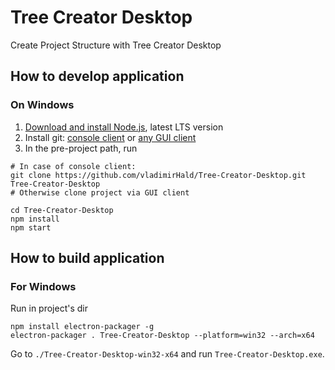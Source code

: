 # Tree Creator Desktop
Create Project Structure with Tree Creator Desktop

## How to develop application

### On Windows

1. [Download and install Node.js](https://nodejs.org/), latest LTS version
2. Install git: [console client](https://git-scm.com/downloads) or [any GUI client](https://git-scm.com/download/gui/windows)
2. In the pre-project path, run
```
# In case of console client:
git clone https://github.com/vladimirHald/Tree-Creator-Desktop.git Tree-Creator-Desktop 
# Otherwise clone project via GUI client

cd Tree-Creator-Desktop
npm install
npm start
```

## How to build application

### For Windows

Run in project's dir
```
npm install electron-packager -g
electron-packager . Tree-Creator-Desktop --platform=win32 --arch=x64
```

Go to `./Tree-Creator-Desktop-win32-x64` and run `Tree-Creator-Desktop.exe`.
